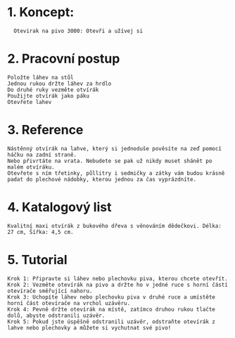 # 1. Koncept: 
	  Otevirak na pivo 3000: Otevři a užívej si

# 2. Pracovní postup 

    Položte láhev na stůl
    Jednou rukou držte láhev za hrdlo
    Do druhé ruky vezměte otvírák
    Použijte otvírák jako páku
    Otevřete lahev

# 3. Reference 

	Nástěnný otvírák na lahve, který si jednoduše pověsíte na zeď pomocí háčku na zadní straně. 
	Nebo přivrtáte na vrata. Nebudete se pak už nikdy muset shánět po malém otvíráku. 
	Otevřete s ním třetinky, půllitry i sedmičky a zátky vám budou krásně padat do plechové nádobky, kterou jednou za čas vyprázdníte.

# 4. Katalogový list

	Kvalitní maxi otvírák z bukového dřeva s věnováním dědečkovi. Délka: 27 cm, Šířka: 4,5 cm.

# 5. Tutorial

    Krok 1: Připravte si láhev nebo plechovku piva, kterou chcete otevřít.
    Krok 2: Vezměte otevírák na pivo a držte ho v jedné ruce s horní částí otevírače směřující nahoru.
    Krok 3: Uchopíte láhev nebo plechovku piva v druhé ruce a umístěte horní část otevírače na vrchol uzávěru.
    Krok 4: Pevně držte otevírák na místě, zatímco druhou rukou tlačte dolů, abyste odstranili uzávěr.
    Krok 5: Pokud jste úspěšně odstranili uzávěr, odstraňte otevírák z lahve nebo plechovky a můžete si vychutnat své pivo!
